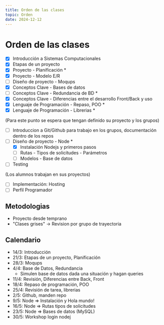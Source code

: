 ```yaml
---
title: Orden de las clases
topic: Orden
date: 2024-12-12
---
```


# Orden de las clases

- [x] Introducción a Sistemas Computacionales
- [x] Etapas de un proyecto
- [x] Proyecto - Planificación \*
- [x] Proyecto - Modelo E/R
- [ ] Diseño de proyecto - Moqups
- [x] Conceptos Clave - Bases de datos
- [ ] Conceptos Clave - Redundancia de BD \*
- [x] Conceptos Clave - Diferencias entre el desarrollo Front/Back y uso
- [x] Lenguaje de Programación - Repaso, POO \*
- [x] Lenguaje de Programación - Librerias \*

(Para este punto se espera que tengan definido su proyecto y los grupos)

- [ ] Introduccion a Git/Github para trabajo en los grupos, documentación dentro de los repos
- [ ] Diseño de proyecto - Node \*
  - [x] Instalación Nodejs y primeros pasos
  - [ ] Rutas - Tipos de solicitudes - Parámetros
  - [ ] Modelos - Base de datos
- [ ] Testing

(Los alumnos trabajan en sus proyectos)

- [ ] Implementación: Hosting
- [ ] Perfil Programador

## Metodologias

- Proyecto desde temprano
- "Clases grises" -> Revision por grupo de trayectoria

## Calendario

- 14/3: Introducción
- 21/3: Etapas de un proyecto, Planificación
- 28/3: Moqups
- 4/4: Base de Datos, Redundancia
  - Simulen base de datos dada una situación y hagan queries
- 11/4: Revisión, Diferencias entre Back, Front
- 18/4: Repaso de programación, POO
- 25/4: Revisión de tarea, librerias
- 2/5: Github, manden repo
- 9/5: Node => Instalación y Hola mundo!
- 16/5: Node => Rutas tipos de solicitudes
- 23/5: Node => Bases de datos (MySQL)
- 30/5: Workshop login nodej
